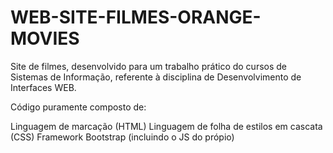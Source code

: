 # WEB-SITE-FILMES-ORANGE-MOVIES
Site de filmes, desenvolvido para um trabalho prático do cursos de Sistemas de Informação, referente à disciplina de Desenvolvimento de Interfaces WEB.

Código puramente composto de:

Linguagem de marcação (HTML)
Linguagem de folha de estilos em cascata (CSS)
Framework Bootstrap (incluindo o JS do própio)
